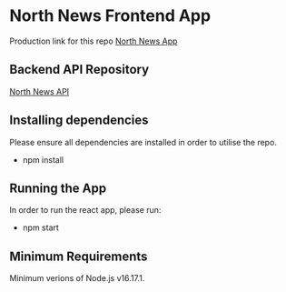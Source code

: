 # North News Frontend App

Production link for this repo [North News App](https://northnewsapp.netlify.app/)

## Backend API Repository
[North News API](https://github.com/sondos-ahmed/sondos-be-nc-news)


## Installing dependencies
Please ensure all dependencies are installed in order to utilise the repo.

- npm install 

## Running the App
In order to run the react app, please run:

- npm start

## Minimum Requirements
Minimum verions of Node.js v16.17.1. 



